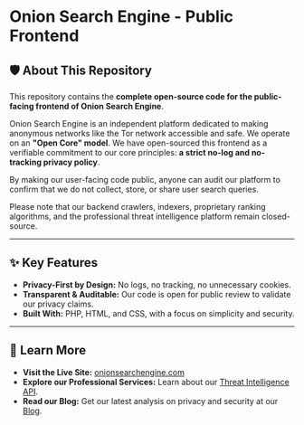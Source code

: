 # Onion Search Engine - Public Frontend


## 🛡️ About This Repository

This repository contains the **complete open-source code for the public-facing frontend of Onion Search Engine**.

Onion Search Engine is an independent platform dedicated to making anonymous networks like the Tor network accessible and safe. We operate on an **"Open Core" model**. We have open-sourced this frontend as a verifiable commitment to our core principles: **a strict no-log and no-tracking privacy policy**.

By making our user-facing code public, anyone can audit our platform to confirm that we do not collect, store, or share user search queries.

Please note that our backend crawlers, indexers, proprietary ranking algorithms, and the professional threat intelligence platform remain closed-source.

---

## ✨ Key Features

* **Privacy-First by Design:** No logs, no tracking, no unnecessary cookies.
* **Transparent & Auditable:** Our code is open for public review to validate our privacy claims.
* **Built With:** PHP, HTML, and CSS, with a focus on simplicity and security.

---

## 🔗 Learn More

* **Visit the Live Site:** [onionsearchengine.com](https://onionsearchengine.com)
* **Explore our Professional Services:** Learn about our [Threat Intelligence API](https://onionsearchengine.com/api_plans.php).
* **Read our Blog:** Get our latest analysis on privacy and security at our [Blog](https://onionsearchengine.com/blog/).
